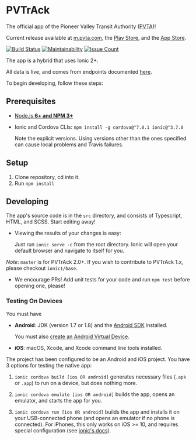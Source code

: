 # PVTrAck

The official app of the Pioneer Valley Transit Authority
([PVTA](http://pvta.com))!

Current release available at [m.pvta.com](https://m.pvta.com), the
[Play Store][play-store], and the [App Store][app-store].

[![Build Status][travis-badge]][travis]
[![Maintainability][codeclimate-gpa-badge]][codeclimate]
[![Issue Count][codeclimate-issues-badge]][codeclimate]

The app is a hybrid that uses Ionic 2+.

All data is live, and comes from endpoints documented [here][swagger].

To begin developing, follow these steps:

## Prerequisites
-   [Node.js <b>6+ and NPM 3+</b>](https://nodejs.org/en/)
-   Ionic and Cordova CLIs: `npm install -g cordova@^7.0.1 ionic@^3.7.0`

    Note the explicit versions. Using versions other than the ones specified can
    cause local problems and Travis failures.

## Setup

1.  Clone repository, cd into it.
2.  Run `npm install`

## Developing

The app's source code is in the `src` directory, and consists of Typescript,
HTML, and SCSS. Start editing away!

-   Viewing the results of your changes is easy:

    Just run `ionic serve -c` from the root  directory. Ionic will open your 
    default browser and navigate to itself for you.

*Note*: `master` is for PVTrAck 2.0+.  If you wish to contribute to PVTrAck 1.x,
please checkout `ionic1/base`.

-   We encourage PRs! Add unit tests for your code and run `npm test` before
    opening one, please!

### Testing On Devices

You must have

-   **Android**: JDK (version 1.7 or 1.8) and the
    [Android SDK](http://developer.android.com/sdk/installing/index.html)
    installed.

    You must also
    [create an Android Virtual Device](http://developer.android.com/tools/devices/managing-avds.html).

-   **iOS**: macOS, Xcode, and Xcode command line tools installed.

The project has been configured to be an Android and iOS project.  You have 3
options for testing the native app:

1.  `ionic cordova build [ios OR android]` generates necessary files (`.apk` or
    `.app`) to run on a device, but does nothing more.

2.  `ionic cordova emulate [ios OR android]` builds the app, opens an emulator,
    and starts the app for you.

3.  `ionic cordova run [ios OR android]` builds the app and installs it on your
    USB-connected phone (and opens an emulator if no phone is connected). For
    iPhones, this only works on iOS >= 10, and requires special configuration
    (see [ionic's docs](http://ionicframework.com/docs/intro/deploying/)).

[play-store]: https://play.google.com/store/apps/details?id=com.umts.pvtamultiplaform
[app-store]: https://itunes.apple.com/us/app/pvtrack/id1234619753
[travis]: https://travis-ci.org/umts/pvta-multiplatform
[travis-badge]: https://travis-ci.org/umts/pvta-multiplatform.svg?branch=master
[codeclimate]: https://codeclimate.com/github/umts/pvta-multiplatform
[codeclimate-gpa-badge]: https://codeclimate.com/github/umts/pvta-multiplatform/badges/gpa.svg
[codeclimate-issues-badge]: https://codeclimate.com/github/umts/pvta-multiplatform/badges/issue_count.svg
[swagger]: http://bustracker.pvta.com/InfoPoint/swagger/ui/index#!
